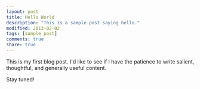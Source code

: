 ```yaml
---
layout: post
title: Hello World
description: "This is a sample post saying hello."
modified: 2013-02-02
tags: [sample post]
comments: true
share: true
---
```


This is my first blog post. I'd like to see if I have the patience to write salient, thoughtful, and generally useful content.

Stay tuned!
